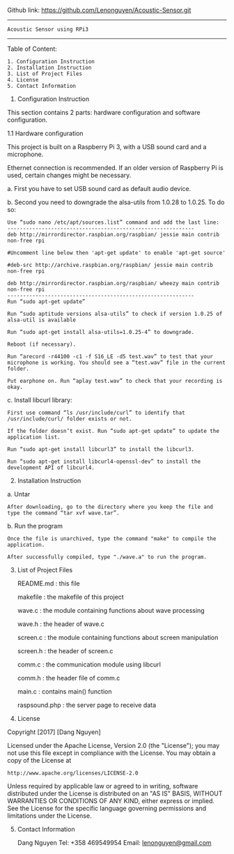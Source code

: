 Github link: https://github.com/Lenonguyen/Acoustic-Sensor.git

-----------------------------------------------
	Acoustic Sensor using RPi3
-----------------------------------------------

Table of Content:

	1. Configuration Instruction
	2. Installation Instruction
	3. List of Project Files
	4. License
	5. Contact Information

1. Configuration Instruction

This section contains 2 parts: hardware configuration and software configuration.

1.1 Hardware configuration

This project is built on a Raspberry Pi 3, with a USB sound card and a microphone.

Ethernet connection is recommended. If an older version of Raspberry Pi is used, certain changes might be necessary.

a. First you have to set USB sound card as default audio device. 

b. Second you need to downgrade the alsa-utils from 1.0.28 to 1.0.25. To do so:

	Use “sudo nano /etc/apt/sources.list” command and add the last line:
	------------------------------------------------------------
	deb http://mirrordirector.raspbian.org/raspbian/ jessie main contrib non-free rpi  
	
	#Uncomment line below then 'apt-get update' to enable 'apt-get source'
	
	#deb-src http://archive.raspbian.org/raspbian/ jessie main contrib non-free rpi
	
	deb http://mirrordirector.raspbian.org/raspbian/ wheezy main contrib non-free rpi
	------------------------------------------------------------
	Run “sudo apt-get update”
	
	Run “sudo aptitude versions alsa-utils” to check if version 1.0.25 of alsa-util is available
	
	Run “sudo apt-get install alsa-utils=1.0.25-4” to downgrade.
	
	Reboot (if necessary).
	
	Run “arecord -r44100 -c1 -f S16_LE -d5 test.wav” to test that your microphone is working. You should see a “test.wav” file in the current folder. 
	
	Put earphone on. Run “aplay test.wav” to check that your recording is okay.

c. Install libcurl library:

	First use command “ls /usr/include/curl” to identify that /usr/include/curl/ folder exists or not.

	If the folder doesn’t exist. Run “sudo apt-get update” to update the application list.

	Run “sudo apt-get install libcurl3” to install the libcurl3.

	Run “sudo apt-get install libcurl4-openssl-dev” to install the development API of libcurl4.

2. Installation Instruction

a. Untar

	After downloading, go to the directory where you keep the file and type the command “tar xvf wave.tar”.

b. Run the program

	Once the file is unarchived, type the command "make" to compile the application.

	After successfully compiled, type "./wave.a" to run the program.

3. List of Project Files

	README.md	: this file

	makefile	: the makefile of this project 

	wave.c		: the module containing functions about wave processing

	wave.h		: the header of wave.c 

	screen.c	: the module containing functions about screen manipulation 

	screen.h	: the header of screen.c 

	comm.c		: the communication module using libcurl 

	comm.h		: the header file of comm.c 

	main.c		: contains main() function 

	raspsound.php	: the server page to receive data 

4. License

Copyright [2017] [Dang Nguyen]

Licensed under the Apache License, Version 2.0 (the "License");
you may not use this file except in compliance with the License.
You may obtain a copy of the License at

    http://www.apache.org/licenses/LICENSE-2.0

Unless required by applicable law or agreed to in writing, software
distributed under the License is distributed on an "AS IS" BASIS,
WITHOUT WARRANTIES OR CONDITIONS OF ANY KIND, either express or implied.
See the License for the specific language governing permissions and
limitations under the License.

5. Contact Information

	Dang Nguyen
	Tel: +358 469549954
	Email: lenonguyen@gmail.com

